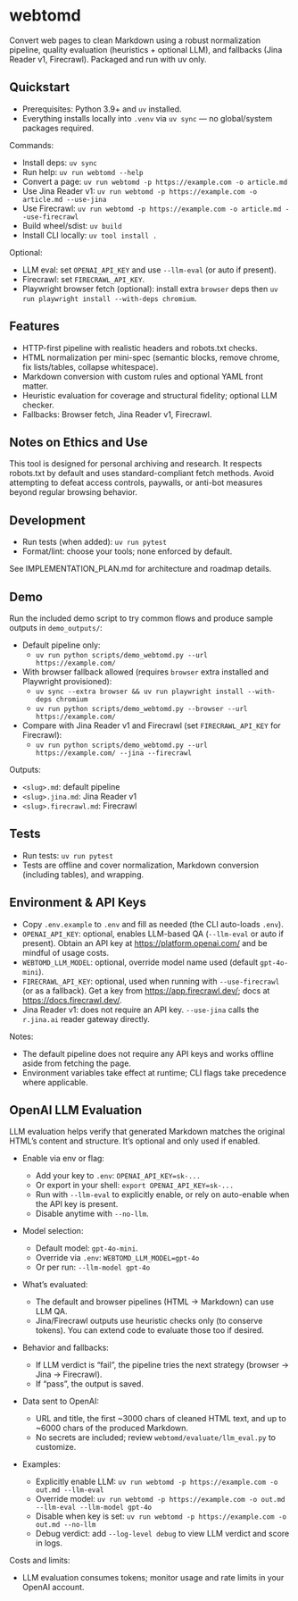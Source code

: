 # webtomd

Convert web pages to clean Markdown using a robust normalization pipeline, quality evaluation (heuristics + optional LLM), and fallbacks (Jina Reader v1, Firecrawl). Packaged and run with uv only.

## Quickstart

- Prerequisites: Python 3.9+ and `uv` installed.
- Everything installs locally into `.venv` via `uv sync` — no global/system packages required.

Commands:

- Install deps: `uv sync`
- Run help: `uv run webtomd --help`
- Convert a page: `uv run webtomd -p https://example.com -o article.md`
- Use Jina Reader v1: `uv run webtomd -p https://example.com -o article.md --use-jina`
- Use Firecrawl: `uv run webtomd -p https://example.com -o article.md --use-firecrawl`
- Build wheel/sdist: `uv build`
- Install CLI locally: `uv tool install .`

Optional:

- LLM eval: set `OPENAI_API_KEY` and use `--llm-eval` (or auto if present).
- Firecrawl: set `FIRECRAWL_API_KEY`.
- Playwright browser fetch (optional): install extra `browser` deps then `uv run playwright install --with-deps chromium`.

## Features

- HTTP-first pipeline with realistic headers and robots.txt checks.
- HTML normalization per mini-spec (semantic blocks, remove chrome, fix lists/tables, collapse whitespace).
- Markdown conversion with custom rules and optional YAML front matter.
- Heuristic evaluation for coverage and structural fidelity; optional LLM checker.
- Fallbacks: Browser fetch, Jina Reader v1, Firecrawl.

## Notes on Ethics and Use

This tool is designed for personal archiving and research. It respects robots.txt by default and uses standard-compliant fetch methods. Avoid attempting to defeat access controls, paywalls, or anti-bot measures beyond regular browsing behavior.

## Development

- Run tests (when added): `uv run pytest`
- Format/lint: choose your tools; none enforced by default.

See IMPLEMENTATION_PLAN.md for architecture and roadmap details.

## Demo

Run the included demo script to try common flows and produce sample outputs in `demo_outputs/`:

- Default pipeline only:
  - `uv run python scripts/demo_webtomd.py --url https://example.com/`
- With browser fallback allowed (requires `browser` extra installed and Playwright provisioned):
  - `uv sync --extra browser && uv run playwright install --with-deps chromium`
  - `uv run python scripts/demo_webtomd.py --browser --url https://example.com/`
- Compare with Jina Reader v1 and Firecrawl (set `FIRECRAWL_API_KEY` for Firecrawl):
  - `uv run python scripts/demo_webtomd.py --url https://example.com/ --jina --firecrawl`

Outputs:
- `<slug>.md`: default pipeline
- `<slug>.jina.md`: Jina Reader v1
- `<slug>.firecrawl.md`: Firecrawl

## Tests

- Run tests: `uv run pytest`
- Tests are offline and cover normalization, Markdown conversion (including tables), and wrapping.

## Environment & API Keys

- Copy `.env.example` to `.env` and fill as needed (the CLI auto-loads `.env`).
- `OPENAI_API_KEY`: optional, enables LLM-based QA (`--llm-eval` or auto if present). Obtain an API key at https://platform.openai.com/ and be mindful of usage costs.
- `WEBTOMD_LLM_MODEL`: optional, override model name used (default `gpt-4o-mini`).
- `FIRECRAWL_API_KEY`: optional, used when running with `--use-firecrawl` (or as a fallback). Get a key from https://app.firecrawl.dev/; docs at https://docs.firecrawl.dev/.
- Jina Reader v1: does not require an API key. `--use-jina` calls the `r.jina.ai` reader gateway directly.

Notes:
- The default pipeline does not require any API keys and works offline aside from fetching the page.
- Environment variables take effect at runtime; CLI flags take precedence where applicable.

## OpenAI LLM Evaluation

LLM evaluation helps verify that generated Markdown matches the original HTML’s content and structure. It’s optional and only used if enabled.

- Enable via env or flag:
  - Add your key to `.env`: `OPENAI_API_KEY=sk-...`
  - Or export in your shell: `export OPENAI_API_KEY=sk-...`
  - Run with `--llm-eval` to explicitly enable, or rely on auto-enable when the API key is present.
  - Disable anytime with `--no-llm`.

- Model selection:
  - Default model: `gpt-4o-mini`.
  - Override via `.env`: `WEBTOMD_LLM_MODEL=gpt-4o`
  - Or per run: `--llm-model gpt-4o`

- What’s evaluated:
  - The default and browser pipelines (HTML → Markdown) can use LLM QA.
  - Jina/Firecrawl outputs use heuristic checks only (to conserve tokens). You can extend code to evaluate those too if desired.

- Behavior and fallbacks:
  - If LLM verdict is “fail”, the pipeline tries the next strategy (browser → Jina → Firecrawl).
  - If “pass”, the output is saved.

- Data sent to OpenAI:
  - URL and title, the first ~3000 chars of cleaned HTML text, and up to ~6000 chars of the produced Markdown.
  - No secrets are included; review `webtomd/evaluate/llm_eval.py` to customize.

- Examples:
  - Explicitly enable LLM: `uv run webtomd -p https://example.com -o out.md --llm-eval`
  - Override model: `uv run webtomd -p https://example.com -o out.md --llm-eval --llm-model gpt-4o`
  - Disable when key is set: `uv run webtomd -p https://example.com -o out.md --no-llm`
  - Debug verdict: add `--log-level debug` to view LLM verdict and score in logs.

Costs and limits:
- LLM evaluation consumes tokens; monitor usage and rate limits in your OpenAI account.
